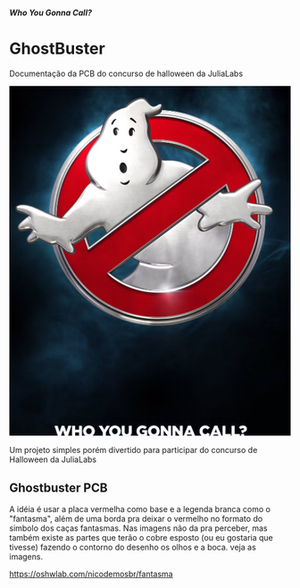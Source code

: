 ##### Who You Gonna Call?

# GhostBuster

Documentação da PCB do concurso de halloween da JuliaLabs

![Cartaz do filme GhostBuster](whoyougonnacall.png "Who you gonna call?")

Um projeto simples porém divertido para participar do concurso de Halloween da JuliaLabs

## Ghostbuster PCB

A idéia é usar a placa vermelha como base e a legenda branca como o "fantasma", além de uma borda pra deixar o vermelho no formato do simbolo dos caças fantasmas.
Nas imagens não da pra perceber, mas também existe as partes que terão o cobre esposto (ou eu gostaria que tivesse) fazendo o contorno do desenho os olhos e a boca. veja as imagens.






https://oshwlab.com/nicodemosbr/fantasma

